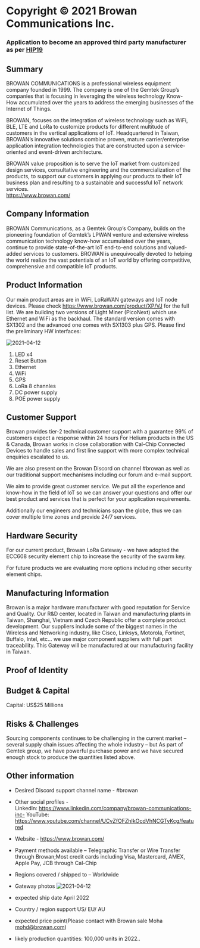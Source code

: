# Copyright © 2021 Browan Communications Inc.
### Application to become an approved third party manufacturer as per [HIP19](https://github.com/helium/HIP/blob/master/0019-third-party-manufacturers.md)

## Summary

BROWAN COMMUNICATIONS is a professional wireless equipment company founded in 1999. The company is one of the Gemtek Group’s companies that is focusing in leveraging the wireless technology Know-How accumulated over the years to address the emerging businesses of the Internet of Things.

BROWAN, focuses on the integration of wireless technology such as WiFi, BLE, LTE and LoRa to customize products for different multitude of customers in the vertical applications of IoT.  Headquartered in Taiwan, BROWAN’s innovative solutions combine proven, mature carrier/enterprise application integration technologies that are constructed upon a service-oriented and event-driven architecture.

BROWAN value proposition is to serve the IoT market from customized design services, consultative engineering and the commercialization of the products, to support our customers in applying our products to their IoT business plan and resulting to a sustainable and successful IoT network services.  
https://www.browan.com/


## Company Information

BROWAN Communications, as a Gemtek Group’s Company, builds on the pioneering foundation of Gemtek’s LPWAN venture and extensive wireless communication technology know-how accumulated over the years, continue to provide state-of-the-art IoT end-to-end solutions and valued-added services to customers. BROWAN is unequivocally devoted to helping the world realize the vast potentials of an IoT world by offering competitive, comprehensive and compatible IoT products.

## Product Information

Our main product areas are in WiFi, LoRaWAN gateways and IoT node devices. Please check https://www.browan.com/product/XP/VJ for the full list.
We are building two versions of Light Miner (PicoNext) which use Ethernet and WiFi as the backhaul. The standard version comes with SX1302 and the advanced one comes with SX1303 plus GPS. 
Please find the preliminary HW interfaces:

![2021-04-12](https://user-images.githubusercontent.com/47768386/117094000-22c4fe80-ad95-11eb-8694-53746782d98a.png)

1. LED x4
2. Reset Button
3. Ethernet
4. WiFi
5. GPS
6. LoRa 8 channles
7. DC power supply
8. POE power supply 


## Customer Support

Browan provides tier-2 technical customer support with a guarantee 99% of customers expect a response within 24 hours
For Helium products in the US & Canada,  Browan works in close collaboration with Cal-Chip Connected Devices to handle sales and first line support with more complex technical enquiries escalated to us.

We are also present on the Browan Discord on channel #browan as well as our traditional support mechanisms including our forum and e-mail support.

We aim to provide great customer service. We put all the experience and know-how in the field of IoT so we can answer your questions and offer our best product and services that is perfect for your application requirements.

Additionally our engineers and technicians span the globe, thus we can cover multiple time zones and provide 24/7 services.


## Hardware Security

For our current product, Browan LoRa Gateway - we have adopted the ECC608 security element chip to increase the security of the swarm key.

For future products we are evaluating more options including other security element chips.

## Manufacturing Information

Browan is a major hardware manufacturer with good reputation for Service and Quality. Our R&D center, located in Taiwan and manufacturing plants in Taiwan, Shanghai, Vietnam and Czech Republic offer a complete product development. Our suppliers include some of the biggest names in the Wireless and Networking industry, like Cisco, Linksys, Motorola, Fortinet, Buffalo, Intel, etc… we use major component suppliers with full part traceability.
This Gateway will be manufactured at our manufacturing facility in Taiwan. 


## Proof of Identity



## Budget & Capital
Capital: US$25 Millions

## Risks & Challenges

Sourcing components continues to be challenging in the current market – several supply chain issues affecting the whole industry – but As part of Gemtek group, we have powerful purchase power and we have secured enough stock to produce the quantities listed above.

## Other information

* Desired Discord support channel name - #browan
* Other social profiles -  
	LinkedIn:  https://www.linkedin.com/company/browan-communications-inc-
	YouTube: https://www.youtube.com/channel/UCvZfOFZhIkOcdVhNCGTyKcg/featured
* Website - https://www.browan.com/
* Payment methods available – Telegraphic Transfer or Wire Transfer through Browan;Most credit cards including Visa, Mastercard, AMEX, Apple Pay, JCB through Cal-Chip

* Regions covered / shipped to – Worldwide

- Gateway photos
![2021-04-12](https://user-images.githubusercontent.com/47768386/117093961-045f0300-ad95-11eb-9b4d-02450daf4e25.png)

- expected ship date
April 2022
- Country / region support 
US/ EU/ AU
- expected price point(Please contact with Browan sale Moha mohd@browan.com)
- likely production quantities: 100,000 units in 2022.. 


